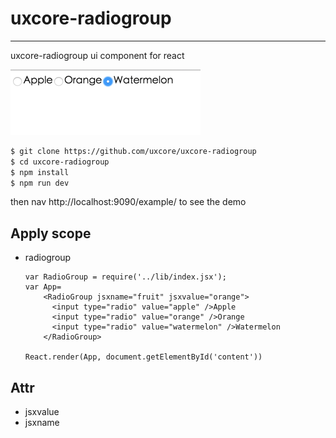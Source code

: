 # uxcore-radiogroup
---

uxcore-radiogroup ui component for react

![](example/screenshot.png)


```sh
$ git clone https://github.com/uxcore/uxcore-radiogroup
$ cd uxcore-radiogroup
$ npm install
$ npm run dev
```

then nav http://localhost:9090/example/ to see the demo


## Apply scope

* radiogroup

	```
	var RadioGroup = require('../lib/index.jsx');
	var App=
		<RadioGroup jsxname="fruit" jsxvalue="orange">
		  <input type="radio" value="apple" />Apple
		  <input type="radio" value="orange" />Orange
		  <input type="radio" value="watermelon" />Watermelon
		</RadioGroup>

	React.render(App, document.getElementById('content'))

	```

## Attr

* jsxvalue
* jsxname
